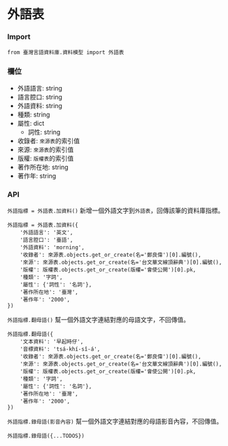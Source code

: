 # 外語表

### Import

```python3
from 臺灣言語資料庫.資料模型 import 外語表
```
### 欄位

* 外語語言: string
* 語言腔口: string
* 外語資料: string
* 種類: string
* 屬性: dict
  - 詞性: string
* 收錄者: `來源表`的索引值
* 來源: `來源表`的索引值
* 版權: `版權表`的索引值
* 著作所在地: string
* 著作年: string


### API

`外語指標 = 外語表.加資料()`
新增一個外語文字到`外語表`，回傳該筆的資料庫指標。
```python3
外語指標 = 外語表.加資料({
    '外語語言': '英文',
    '語言腔口': '臺語',
    '外語資料': 'morning',
    '收錄者': 來源表.objects.get_or_create(名='鄭良偉')[0].編號(),
    '來源': 來源表.objects.get_or_create(名='台文華文線頂辭典')[0].編號(),
    '版權': 版權表.objects.get_or_create(版權='會使公開')[0].pk,
    '種類': '字詞',
    '屬性': {'詞性': '名詞'},
    '著作所在地': '臺灣',
    '著作年': '2000',
})
```

`外語指標.翻母語()`
幫一個外語文字連結對應的母語文字，不回傳值。
```python3
外語指標.翻母語({
    '文本資料': '早起時仔',
    '音標資料': 'tsá-khí-sî-á',
    '收錄者': 來源表.objects.get_or_create(名='鄭良偉')[0].編號(),
    '來源': 來源表.objects.get_or_create(名='台文華文線頂辭典')[0].編號(),
    '版權': 版權表.objects.get_or_create(版權='會使公開')[0].pk,
    '種類': '字詞',
    '屬性': {'詞性': '名詞'},
    '著作所在地': '臺灣',
    '著作年': '2000',
})
```

`外語指標.錄母語(影音內容)`
幫一個外語文字連結對應的母語影音內容，不回傳值。
```python3
外語指標.錄母語({...TODOS})
```
